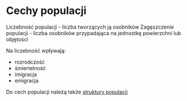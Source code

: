 # Cechy populacji

Liczebność populacji - liczba tworzących ją osobników
Zagęszczenie populacji - liczba osobników przypadająca na jednostkę powierzchni lub objętości

Na liczebność wpływają:
- rozrodczość
- śmiertelność
- imigracja
- emigracja

Do cech populacji należą także [struktury populacji](struktury.md)
